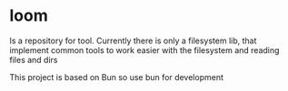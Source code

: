 # loom

Is a repository for tool. Currently there is only a filesystem lib, that implement common tools to work easier with the filesystem and reading files and dirs

This project is based on Bun so use bun for development
